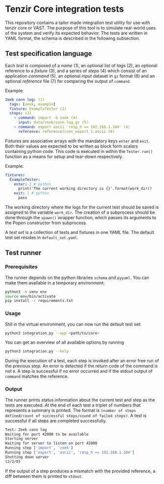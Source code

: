 # Tenzir Core integration tests

This repository contains a tailor made integration test utility
for use with tenzir core or VAST.
The purpose of this tool is to simulate real-world uses of the system
and verify its expected behavior.
The tests are written in YAML format,
the schema is described in the following subsection.

## Test specification language

Each *test* is composed of a *name* (1),
an optional list of *tags* (2),
an optional reference to a *fixture* (3),
and a series of *steps* (4)
which consist of an application *command* (5),
an optional *input* dataset in `gz` format (6)
and an optional *reference* file (7)
for comparing the output of `command`.

Example:

``` yaml
Zeek conn log: (1)
  tags: [zeek, example]
  fixture: ExampleTester (2)
  steps: (3)
    - command: import -b zeek (4)
      input: data/zeek/conn.log.gz (5)
    - command: export ascii 'resp_h == 192.168.1.104' (4)
      reference: reference/conn_export_1.ascii (6)
```

Fixtures are associative arrays with the mandatory keys `enter` and `exit`.
Both their values are expected to be written as block form scalars containing python code.
This code is executed in within the `Tester.run()` function
as a means for setup and tear-down respectively.

Example:

``` yaml
fixtures:
  ExampleTester:
    enter: | # python
      print('The current working directory is {}'.format(work_dir))
    exit: | # python
      pass
```

The working directory where the logs for the current test should be saved is
assigned to the variable `work_dir`.
The creation of a subprocess should be done through the `spawn()` wrapper
function, which passes its arguments to the Popen constructor from subprocess.

A *test set* is a collection of tests and fixtures in one YAML file.
The default test set resides in `default_set.yaml`.

## Test runner

### Prerequisites
The runner depends on the python libraries `schema` and `pyyaml`. You can make them available in a temporary environment:

```bash
python3 -m venv env
source env/bin/activate
pip install -r requirements.txt
```

### Usage

Still in the virtual environment, you can now run the default test set:

```bash
python3 integration.py --app <path/to/core>
```

You can get an overview of all available options by running

```bash
python3 integration.py --help
```

During the execution of a test, each step is invoked after an error free run of the previous step. An error is detected if the return code of the command is not `0`. A step is successful if no error occurred and if the stdout output of `command` matches the reference.

### Output

The runner prints status information about the current test and step as the tests are executed. At the end of each test a triplet of numbers that represents a summary is printed. The format is `(number of steps defined/count of successful steps/cound of failed steps)`. A test is successful if all steps are completed successfully.

```bash
Test: Zeek conn log
Waiting for port 42000 to be available
Starting server
Waiting for server to listen on port 42000
Running step ['import', 'zeek']
Running step ['export', 'ascii', 'resp_h == 192.168.1.104']
Shutting down server
(2/2/0)
```

If the output of a step produces a mismatch with the provided reference, a diff between them is printed to `stdout`.
